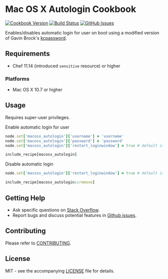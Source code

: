 # Mac OS X Autologin Cookbook

[![Cookbook Version](http://img.shields.io/cookbook/v/macosx_autologin.svg?style=flat-square)][cookbook]
[![Build Status](http://img.shields.io/travis/dhoer/chef-macosx_autologin.svg?style=flat-square)][travis]
[![GitHub Issues](http://img.shields.io/github/issues/dhoer/chef-macosx_autologin.svg?style=flat-square)][github]

[cookbook]: https://supermarket.chef.io/cookbooks/macosx_autologin
[travis]: https://travis-ci.org/dhoer/chef-macosx_autologin
[github]: https://github.com/dhoer/chef-macosx_autologin/issues

Enables/disables automatic login for user on boot using a modified version of 
Gavin Brock's [kcpassword](http://www.brock-family.org/gavin/perl/kcpassword.html). 
                                                  
## Requirements

- Chef 11.14 (introduced `sensitive` resource) or higher

### Platforms

- Mac OS X 10.7 or higher

## Usage

Requires super-user privileges. 

Enable automatic login for user

```ruby
node.set['macosx_autologin']['username'] = 'username'
node.set['macosx_autologin']['password'] = 'password'
node.set['macosx_autologin']['restart_loginwindow'] = true # default is false

include_recipe[macosx_autologin]
```

Disable automatic login

```ruby
node.set['macosx_autologin']['restart_loginwindow'] = true # default is false

include_recipe[macosx_autologin::remove]
```

## Getting Help

- Ask specific questions on [Stack Overflow](http://stackoverflow.com/questions/tagged/chef-macosx_autologin).
- Report bugs and discuss potential features in
[Github issues](https://github.com/dhoer/chef-macosx_autologin/issues).

## Contributing

Please refer to [CONTRIBUTING](https://github.com/dhoer/chef-macosx_autologin/blob/master/CONTRIBUTING.md).

## License

MIT - see the accompanying [LICENSE](https://github.com/dhoer/chef-macosx_autologin/blob/master/LICENSE.md) file
for details.
